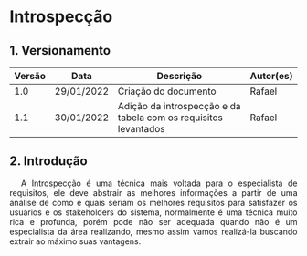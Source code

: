 # Introspecção

## 1. Versionamento
Versão|Data|Descrição|Autor(es)
------|----|---------|--------
1.0   | 29/01/2022 | Criação do documento | Rafael
1.1   | 30/01/2022 | Adição da introspecção e da tabela com os requisitos levantados| Rafael

## 2. Introdução

<p style="text-align: justify; text-indent: 20px">A Introspecção é uma técnica mais voltada para o especialista de requisitos, ele deve abstrair as melhores informações a partir de uma análise de como e quais seriam os melhores requisitos para satisfazer os usuários e os stakeholders do sistema, normalmente é uma técnica muito rica e profunda, porém pode não ser adequada quando não é um especialista da área realizando, mesmo assim vamos realizá-la buscando extrair ao máximo suas vantagens. </p>

